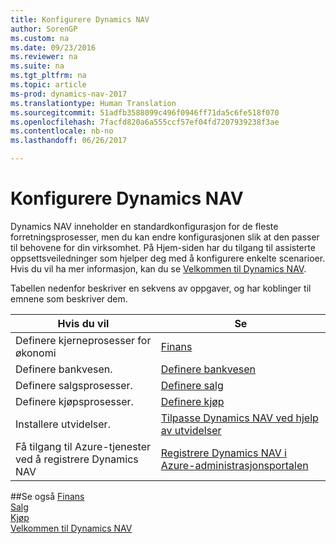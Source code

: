 ```yaml
---
title: Konfigurere Dynamics NAV
author: SorenGP
ms.custom: na
ms.date: 09/23/2016
ms.reviewer: na
ms.suite: na
ms.tgt_pltfrm: na
ms.topic: article
ms-prod: dynamics-nav-2017
ms.translationtype: Human Translation
ms.sourcegitcommit: 51adfb3588099c496f0946ff71da5c6fe518f070
ms.openlocfilehash: 7facfd820a6a555ccf57ef04fd7207939238f3ae
ms.contentlocale: nb-no
ms.lasthandoff: 06/26/2017

---
```


# <a name="set-up-your-dynamics-nav"></a>Konfigurere Dynamics NAV
Dynamics NAV inneholder en standardkonfigurasjon for de fleste forretningsprosesser, men du kan endre konfigurasjonen slik at den passer til behovene for din virksomhet.
På Hjem-siden har du tilgang til assisterte oppsettsveiledninger som hjelper deg med å konfigurere enkelte scenarioer. Hvis du vil ha mer informasjon, kan du se [Velkommen til Dynamics NAV](across-get-started.md).  

Tabellen nedenfor beskriver en sekvens av oppgaver, og har koblinger til emnene som beskriver dem.

| Hvis du vil                                                                  | Se                      |
|---------------------------------------------------------------------|--------------------------|
|Definere kjerneprosesser for økonomi|[Finans](finance-setup-setup-finance-setup.md)|
|Definere bankvesen.|[Definere bankvesen](bank-setup-banking.md)|
|Definere salgsprosesser.|[Definere salg](sales-setup-sales.md)|
|Definere kjøpsprosesser.|[Definere kjøp](purchasing-setup-purchasing.md)|
|Installere utvidelser.|[Tilpasse Dynamics NAV ved hjelp av utvidelser](ui-extensions.md)|
|Få tilgang til Azure-tjenester ved å registrere Dynamics NAV|[Registrere Dynamics NAV i Azure-administrasjonsportalen](ui-how-register-dynamics-nav-azure.md)|

##<a name="see-also"></a>Se også
[Finans](finance-setup.md)  
[Salg](sales-manage-sales.md)  
[Kjøp](purchasing-manage-purchasing.md)  
[Velkommen til Dynamics NAV](across-get-started.md)  

